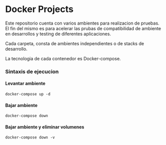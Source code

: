 # Docker Projects

Este repositorio cuenta con varios ambientes para realizacion de pruebas. El fin del mismo es para acelerar las prubas de compatibilidad de ambiente en desarrollos y testing de diferentes aplicaciones.

Cada carpeta, consta de ambientes independientes o de stacks de desarrollo. 

La tecnologia de cada contenedor es Docker-compose.

### Sintaxis de ejecucion
#### Levantar ambiente
    docker-compose up -d

#### Bajar ambiente
    docker-compose down

#### Bajar ambiente y eliminar volumenes
    docker-compose down -v